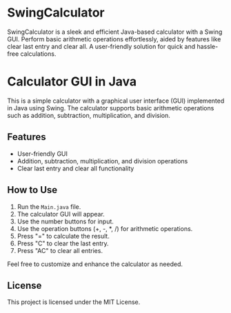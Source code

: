 # SwingCalculator
SwingCalculator is a sleek and efficient Java-based calculator with a Swing GUI. Perform basic arithmetic operations effortlessly, aided by features like clear last entry and clear all. A user-friendly solution for quick and hassle-free calculations.
# Calculator GUI in Java

This is a simple calculator with a graphical user interface (GUI) implemented in Java using Swing. The calculator supports basic arithmetic operations such as addition, subtraction, multiplication, and division.

## Features
- User-friendly GUI
- Addition, subtraction, multiplication, and division operations
- Clear last entry and clear all functionality

## How to Use
1. Run the `Main.java` file.
2. The calculator GUI will appear.
3. Use the number buttons for input.
4. Use the operation buttons (+, -, *, /) for arithmetic operations.
5. Press "=" to calculate the result.
6. Press "C" to clear the last entry.
7. Press "AC" to clear all entries.

Feel free to customize and enhance the calculator as needed.

## License
This project is licensed under the MIT License.

